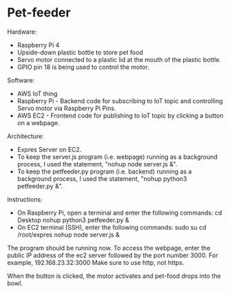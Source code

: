 # Pet-feeder

Hardware:
- Raspberry Pi 4
- Upside-down plastic bottle to store pet food
- Servo motor connected to a plastic lid at the mouth of the plastic bottle.
- GPIO pin 18 is being used to control the motor.

Software:
- AWS IoT thing
- Raspberry Pi - Backend code for subscribing to IoT topic and controlling Servo motor via Raspberry Pi Pins.
- AWS EC2 - Frontend code for publishing to IoT topic by clicking a button on a webpage.

Architecture:
- Expres Server on EC2.
- To keep the server.js program (i.e. webpage) running as a background process, I used the statement, "nohup node server.js &".
- To keep the petfeeder.py program (i.e. backend) running as a background process, I used the statement, "nohup python3 petfeeder.py &".

Instructions:
- On Raspberry Pi, open a terminal and enter the following commands:
  cd Desktop
  nohup python3 petfeeder.py &
- On EC2 terminal (SSH), enter the following commands: 
  sudo su
  cd /root/expres
  nohup node server.js &
  
 The program should be running now.
 To access the webpage, enter the public IP address of the ec2 server followed by the port number 3000. For example, 192.168.23.32:3000
 Make sure to use http, not https.
 
 When the button is clicked, the motor activates and pet-food drops into the bowl.
